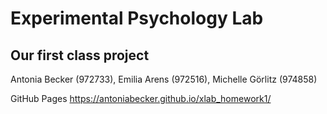 # Experimental Psychology Lab
## Our first class project

Antonia Becker (972733), Emilia Arens (972516), Michelle Görlitz (974858)

GitHub Pages https://antoniabecker.github.io/xlab_homework1/
